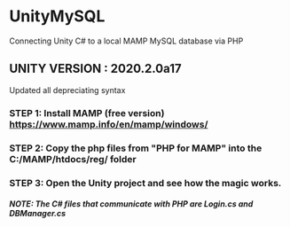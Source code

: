 # UnityMySQL
Connecting Unity C# to a local MAMP MySQL database via PHP

## UNITY VERSION : 2020.2.0a17
Updated all depreciating syntax


### STEP 1: Install MAMP (free version) https://www.mamp.info/en/mamp/windows/

### STEP 2: Copy the php files from "PHP for MAMP" into the C:/MAMP/htdocs/reg/ folder

### STEP 3: Open the Unity project and see how the magic works.

##### NOTE: The C# files that communicate with PHP are Login.cs and DBManager.cs 
